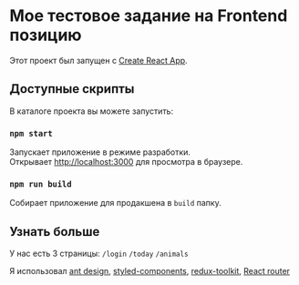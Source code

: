 # Мое тестовое задание на Frontend позицию

Этот проект был запущен с [Create React App](https://github.com/facebook/create-react-app).

## Доступные скрипты

В каталоге проекта вы можете запустить:

### `npm start`

Запускает приложение в режиме разработки.\
Открывает [http://localhost:3000](http://localhost:3000) для просмотра в браузере.

### `npm run build`

Собирает приложение для продакшена в `build` папку.



## Узнать больше

У нас есть 3 страницы:
`/login`
`/today`
`/animals`

Я использовал [ant design](https://ant.design/), [styled-components](https://styled-components.com/),
[redux-toolkit](https://redux-toolkit.js.org/), [React router](https://reactrouter.com/)
